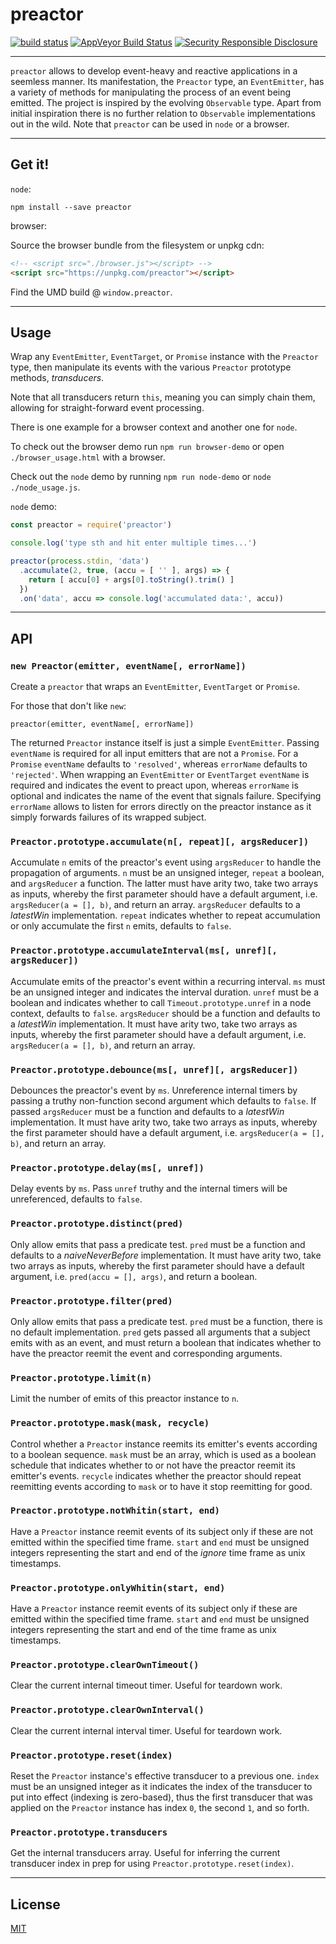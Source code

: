 # preactor

[![build status](http://img.shields.io/travis/chiefbiiko/preactor.svg?style=flat)](http://travis-ci.org/chiefbiiko/preactor) [![AppVeyor Build Status](https://ci.appveyor.com/api/projects/status/github/chiefbiiko/preactor?branch=master&svg=true)](https://ci.appveyor.com/project/chiefbiiko/preactor) [![Security Responsible Disclosure](https://img.shields.io/badge/Security-Responsible%20Disclosure-yellow.svg)](./security.md)

***

`preactor` allows to develop event-heavy and reactive applications in a seemless manner. Its manifestation, the `Preactor` type, an `EventEmitter`, has a variety of methods for manipulating the process of an event being emitted. The project is inspired by the evolving `Observable` type. Apart from initial inspiration there is no further relation to `Observable` implementations out in the wild. Note that `preactor` can be used in `node` or a browser.

***

## Get it!

`node`:

```
npm install --save preactor
```

browser:

Source the browser bundle from the filesystem or unpkg cdn:

``` html
<!-- <script src="./browser.js"></script> -->
<script src="https://unpkg.com/preactor"></script>
```

Find the UMD build @ `window.preactor`.

***

## Usage

Wrap any `EventEmitter`, `EventTarget`, or `Promise` instance with the `Preactor` type, then manipulate its events with the various `Preactor` prototype methods, *transducers*.

Note that all transducers return `this`, meaning you can simply chain them, allowing for straight-forward event processing.

There is one example for a browser context and another one for `node`.

To check out the browser demo run `npm run browser-demo` or open `./browser_usage.html` with a browser.

Check out the `node` demo by running `npm run node-demo` or `node ./node_usage.js`.

`node` demo:

``` js
const preactor = require('preactor')

console.log('type sth and hit enter multiple times...')

preactor(process.stdin, 'data')
  .accumulate(2, true, (accu = [ '' ], args) => {
    return [ accu[0] + args[0].toString().trim() ]
  })
  .on('data', accu => console.log('accumulated data:', accu))
```

***

## API

### `new Preactor(emitter, eventName[, errorName])`

Create a `preactor` that wraps an `EventEmitter`, `EventTarget` or `Promise`.

For those that don't like `new`:

`preactor(emitter, eventName[, errorName])`

The returned `Preactor` instance itself is just a simple `EventEmitter`. Passing `eventName` is required for all input emitters that are not a `Promise`. For a `Promise` `eventName` defaults to `'resolved'`, whereas `errorName` defaults to `'rejected'`. When wrapping an `EventEmitter` or `EventTarget` `eventName` is required and indicates the event to preact upon, whereas `errorName` is optional and indicates the name of the event that signals failure. Specifying `errorName` allows to listen for errors directly on the preactor instance as it simply forwards failures of its wrapped subject.

### `Preactor.prototype.accumulate(n[, repeat][, argsReducer])`

Accumulate `n` emits of the preactor's event using `argsReducer` to handle the propagation of arguments. `n` must be an unsigned integer, `repeat` a boolean, and `argsReducer` a function. The latter must have arity two, take two arrays as inputs, whereby the first parameter should have a default argument, i.e. `argsReducer(a = [], b)`, and return an array. `argsReducer` defaults to a *latestWin* implementation. `repeat` indicates whether to repeat accumulation or only accumulate the first `n` emits, defaults to `false`.

### `Preactor.prototype.accumulateInterval(ms[, unref][, argsReducer])`

Accumulate emits of the preactor's event within a recurring interval. `ms` must be an unsigned integer and indicates the interval duration. `unref` must be a boolean and indicates whether to call `Timeout.prototype.unref` in a node context, defaults to `false`. `argsReducer` should be a function and defaults to a *latestWin* implementation. It must have arity two, take two arrays as inputs, whereby the first parameter should have a default argument, i.e. `argsReducer(a = [], b)`, and return an array.

### `Preactor.prototype.debounce(ms[, unref][, argsReducer])`

Debounces the preactor's event by `ms`. Unreference internal timers by passing a truthy non-function second argument which defaults to `false`. If passed `argsReducer` must be a function and defaults to a *latestWin* implementation. It must have arity two, take two arrays as inputs, whereby the first parameter should have a default argument, i.e. `argsReducer(a = [], b)`, and return an array.

### `Preactor.prototype.delay(ms[, unref])`

Delay events by `ms`. Pass `unref` truthy and the internal timers will be unreferenced, defaults to `false`.

### `Preactor.prototype.distinct(pred)`

Only allow emits that pass a predicate test. `pred` must be a function and defaults to a *naiveNeverBefore* implementation. It must have arity two, take two arrays as inputs, whereby the first parameter should have a default argument, i.e. `pred(accu = [], args)`, and return a boolean.

### `Preactor.prototype.filter(pred)`

Only allow emits that pass a predicate test. `pred` must be a function, there is no default implementation. `pred` gets passed all arguments that a subject emits with as an event, and must return a boolean that indicates whether to have the preactor reemit the event and corresponding arguments.

### `Preactor.prototype.limit(n)`

Limit the number of emits of this preactor instance to `n`.

### `Preactor.prototype.mask(mask, recycle)`

Control whether a `Preactor` instance reemits its emitter's events according to a boolean sequence. `mask` must be an array, which is used as a boolean schedule that indicates whether to or not have the preactor reemit its emitter's events. `recycle` indicates whether the preactor should repeat reemitting events according to `mask` or to have it stop reemitting for good.

### `Preactor.prototype.notWhitin(start, end)`

Have a `Preactor` instance reemit events of its subject only if these are not emitted within the specified time frame. `start` and `end` must be unsigned integers representing the start and end of the *ignore* time frame as unix timestamps.

### `Preactor.prototype.onlyWhitin(start, end)`

Have a `Preactor` instance reemit events of its subject only if these are emitted within the specified time frame. `start` and `end` must be unsigned integers representing the start and end of the time frame as unix timestamps.

### `Preactor.prototype.clearOwnTimeout()`

Clear the current internal timeout timer. Useful for teardown work.

### `Preactor.prototype.clearOwnInterval()`

Clear the current internal interval timer. Useful for teardown work.

### `Preactor.prototype.reset(index)`

Reset the `Preactor` instance's effective transducer to a previous one. `index` must be an unsigned integer as it indicates the index of the transducer to put into effect (indexing is zero-based), thus the first transducer that was applied on the `Preactor` instance has index `0`, the second `1`, and so forth.

### `Preactor.prototype.transducers`

Get the internal transducers array. Useful for inferring the current transducer index in prep for using `Preactor.prototype.reset(index)`.

***

## License

[MIT](./license.md)

